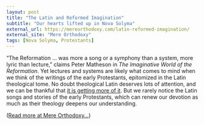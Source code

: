 ```yaml
---
layout: post
title: "The Latin and Reformed Imagination"
subtitle: "Our hearts lifted up in Nova Solyma"
external_url: https://mereorthodoxy.com/latin-reformed-imagination/
external_site: "Mere Orthodoxy"
tags: [Nova Solyma, Protestants]
---
```


“The Reformation … was more a song or a symphony than a system, more lyric than lecture,” claims Peter Matheson in *The Imaginative World of the Reformation*. Yet lectures and systems are likely what comes to mind when we think of the writings of the early Protestants, epitomized in the Latin theological tome. No doubt theological Latin deserves lots of attention, and we can be thankful that [it is getting more of it](https://davenantinstitute.org/latin-institute/). But we rarely notice the Latin songs and stories of the early Protestants, which can renew our devotion as much as their theology deepens our understanding.

([Read more at Mere Orthodoxy…](page.external_url))